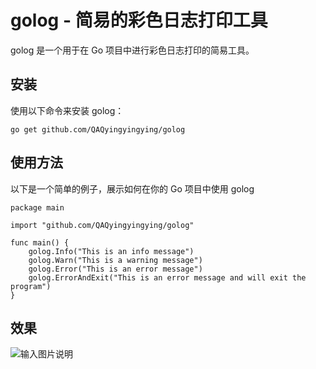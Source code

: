 # golog - 简易的彩色日志打印工具

golog 是一个用于在 Go 项目中进行彩色日志打印的简易工具。

## 安装

使用以下命令来安装 golog：

```shell
go get github.com/QAQyingyingying/golog
```
## 使用方法
以下是一个简单的例子，展示如何在你的 Go 项目中使用 golog
```golang
package main

import "github.com/QAQyingyingying/golog"

func main() {
	golog.Info("This is an info message")
	golog.Warn("This is a warning message")
	golog.Error("This is an error message")
	golog.ErrorAndExit("This is an error message and will exit the program")
}
```
## 效果
![输入图片说明](.idea/Snipaste_2024-05-22_21-19-27.png)
